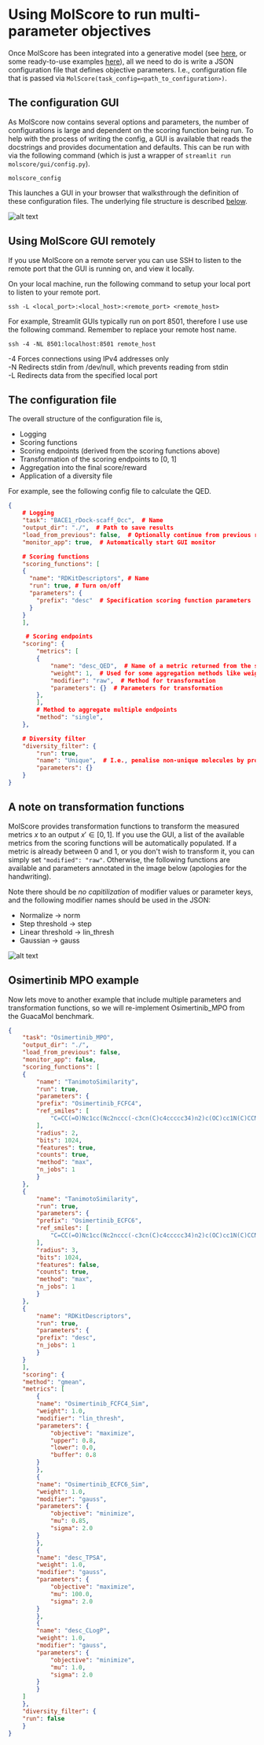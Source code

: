 # Using MolScore to run multi-parameter objectives

Once MolScore has been integrated into a generative model (see [here](implementing_molscore.md), or some ready-to-use examples [here](https://github.com/MorganCThomas/MolScore_examples)), all we need to do is write a JSON configuration file that defines objective parameters. I.e., configuration file that is passed via `MolScore(task_config=<path_to_configuration>)`.

## The configuration GUI

As MolScore now contains several options and parameters, the number of configurations is large and dependent on the scoring function being run. To help with the process of writing the config, a GUI is available that reads the docstrings and provides documentation and defaults. This can be run with via the following command (which is just a wrapper of `streamlit run molscore/gui/config.py`).

    molscore_config

This launches a GUI in your browser that walksthrough the definition of these configuration files. The underlying file structure is described [below](#the-configuration-file).

![alt text](https://github.com/MorganCThomas/MolScore/blob/v1.0/molscore/data/images/config_v1_albuterol.png?raw=True)

## Using MolScore GUI remotely
If you use MolScore on a remote server you can use SSH to listen to the remote port that the GUI is running on, and view it locally.

On your local machine, run the following command to setup your local port to listen to your remote port.

    ssh -L <local_port>:<local_host>:<remote_port> <remote_host>

For example, Streamlit GUIs typically run on port 8501, therefore I use use the following command. Remember to replace your remote host name.

    ssh -4 -NL 8501:localhost:8501 remote_host

-4 Forces connections using IPv4 addresses only  
-N Redirects stdin from /dev/null, which prevents reading from stdin  
-L Redirects data from the specified local port  

## The configuration file

The overall structure of the configuration file is,
- Logging
- Scoring functions
- Scoring endpoints (derived from the scoring functions above)
- Transformation of the scoring endpoints to \[0, 1\]
- Aggregation into the final score/reward
- Application of a diversity file

For example, see the following config file to calculate the QED.

```JSON
{
    # Logging
    "task": "BACE1_rDock-scaff_Occ",  # Name
    "output_dir": "./",  # Path to save results
    "load_from_previous": false,  # Optionally continue from previous run
    "monitor_app": true,  # Automatically start GUI monitor

    # Scoring functions 
    "scoring_functions": [
    {
      "name": "RDKitDescriptors", # Name
      "run": true, # Turn on/off
      "parameters": {
        "prefix": "desc"  # Specification scoring function parameters
      }
    }
    ],

     # Scoring endpoints 
    "scoring": {
        "metrics": [
        {
            "name": "desc_QED",  # Name of a metric returned from the scoring functions
            "weight": 1,  # Used for some aggregation methods like weighted sum or weighted product
            "modifier": "raw",  # Method for transformation
            "parameters": {}  # Parameters for transformation 
        },
        ],
        # Method to aggregate multiple endpoints
        "method": "single",
    },

    # Diversity filter
    "diversity_filter": {
        "run": true,
        "name": "Unique",  # I.e., penalise non-unique molecules by providing a reward of 0
        "parameters": {}
    }
}
```

## A note on transformation functions

MolScore provides transformation functions to transform the measured metrics $x$ to an output $x'\in [0,1]$. If you use the GUI, a list of the available metrics from the scoring functions will be automatically populated. If a metric is already between 0 and 1, or you don't wish to transform it, you can simply set `"modified": "raw"`. Otherwise, the following functions are available and parameters annotated in the image below (apologies for the handwriting).

Note there should be *no capitilization* of modifier values or parameter keys, and the following modifier names should be used in the JSON:
- Normalize -> norm
- Step threshold -> step
- Linear threshold -> lin_thresh
- Gaussian -> gauss

![alt text](https://github.com/MorganCThomas/MolScore/blob/main/molscore/data/images/transformation_functions.png?raw=True)

## Osimertinib MPO example

Now lets move to another example that include multiple parameters and transformation functions, so we will re-implement Osimertinib_MPO from the GuacaMol benchmark.

```JSON
{
    "task": "Osimertinib_MPO",
    "output_dir": "./",
    "load_from_previous": false,
    "monitor_app": false,
    "scoring_functions": [
    {
        "name": "TanimotoSimilarity",
        "run": true,
        "parameters": {
        "prefix": "Osimertinib_FCFC4",
        "ref_smiles": [
            "C=CC(=O)Nc1cc(Nc2nccc(-c3cn(C)c4ccccc34)n2)c(OC)cc1N(C)CCN(C)C"
        ],
        "radius": 2,
        "bits": 1024,
        "features": true,
        "counts": true,
        "method": "max",
        "n_jobs": 1
        }
    },
    {
        "name": "TanimotoSimilarity",
        "run": true,
        "parameters": {
        "prefix": "Osimertinib_ECFC6",
        "ref_smiles": [
            "C=CC(=O)Nc1cc(Nc2nccc(-c3cn(C)c4ccccc34)n2)c(OC)cc1N(C)CCN(C)C"
        ],
        "radius": 3,
        "bits": 1024,
        "features": false,
        "counts": true,
        "method": "max",
        "n_jobs": 1
        }
    },
    {
        "name": "RDKitDescriptors",
        "run": true,
        "parameters": {
        "prefix": "desc",
        "n_jobs": 1
        }
    }
    ],
    "scoring": {
    "method": "gmean",
    "metrics": [
        {
        "name": "Osimertinib_FCFC4_Sim",
        "weight": 1.0,
        "modifier": "lin_thresh",
        "parameters": {
            "objective": "maximize",
            "upper": 0.8,
            "lower": 0.0,
            "buffer": 0.8
        }
        },
        {
        "name": "Osimertinib_ECFC6_Sim",
        "weight": 1.0,
        "modifier": "gauss",
        "parameters": {
            "objective": "minimize",
            "mu": 0.85,
            "sigma": 2.0
        }
        },
        {
        "name": "desc_TPSA",
        "weight": 1.0,
        "modifier": "gauss",
        "parameters": {
            "objective": "maximize",
            "mu": 100.0,
            "sigma": 2.0
        }
        },
        {
        "name": "desc_CLogP",
        "weight": 1.0,
        "modifier": "gauss",
        "parameters": {
            "objective": "minimize",
            "mu": 1.0,
            "sigma": 2.0
        }
        }
    ]
    },
    "diversity_filter": {
    "run": false
    }
}
```
